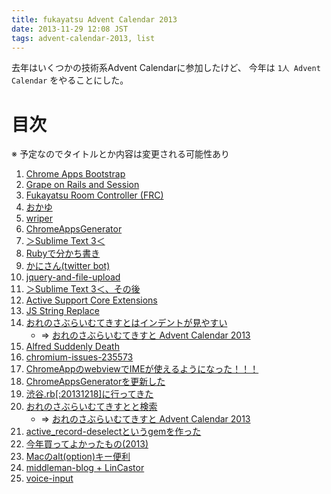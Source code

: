 ```yaml
---
title: fukayatsu Advent Calendar 2013
date: 2013-11-29 12:08 JST
tags: advent-calendar-2013, list
---
```


去年はいくつかの技術系Advent Calendarに参加したけど、
今年は `1人 Advent Calendar` をやることにした。

# 目次

※ 予定なのでタイトルとか内容は変更される可能性あり

1. [Chrome Apps Bootstrap](/2013/12/01/chrome-apps-bootstrap/)
1. [Grape on Rails and Session](/2013/12/02/grape-on-rails-and-session/)
1. [Fukayatsu Room Controller (FRC)](/2013/12/03/frc/)
1. [おかゆ](/2013/12/04/rice-gruel/)
1. [wriper](/2013/12/06/wriper)
1. [ChromeAppsGenerator](/2013/12/06/chrome-apps-generator/)
1. [＞Sublime Text 3＜](/2013/12/07/sublime-sudden-death/)
1. [Rubyで分かち書き](/2013/12/08/separating-words-in-japanese-with-ruby/)
1. [かにさん(twitter bot)](/2013/12/09/twitter-bot/)
1. [jquery-and-file-upload](/2013/12/10/jquery-and-file-upload/)
1. [＞Sublime Text 3＜、その後](/2013/12/11/sublime-sudden-death-2/)
1. [Active Support Core Extensions](/2013/12/12/active_support_core_extensions/)
1. [JS String Replace](/2013/12/13/js-string-replace/)
1. [おれのさぶらいむてきすとはインデントが見やすい](/2013/12/14/my-sublime-text-indent-guide/)
    - => [おれのさぶらいむてきすと Advent Calendar 2013](http://www.adventar.org/calendars/184)
1. [Alfred Suddenly Death](/2013/12/15/alfred-suddenly-death/)
1. [chromium-issues-235573](/2013/12/17/chromium-issues-235573/)
1. [ChromeAppのwebviewでIMEが使えるようになった！！！](/2013/12/17/chromium-issues-235573-fixed/)
1. [ChromeAppsGeneratorを更新した](/2013/12/18/chrome-apps-generator-update/)
1. [渋谷.rb[:20131218]に行ってきた](/2013/12/18/shibuya-rb/)
1. [おれのさぶらいむてきすとと検索](/2013/12/20/my-sublime-text-and-ime/)
    - => [おれのさぶらいむてきすと Advent Calendar 2013](http://www.adventar.org/calendars/184)
1. [active_record-deselectというgemを作った](/2013/12/20/active_record-deselect/)
1. [今年買ってよかったもの(2013)](/2013/12/21/2013-best-buy/)
1. [Macのalt(option)キー便利](/2013/12/21/mac-alt/)
1. [middleman-blog + LinCastor](/2013/12/21/blog/)
1. [voice-input](/2013/12/22/voice-input/)
